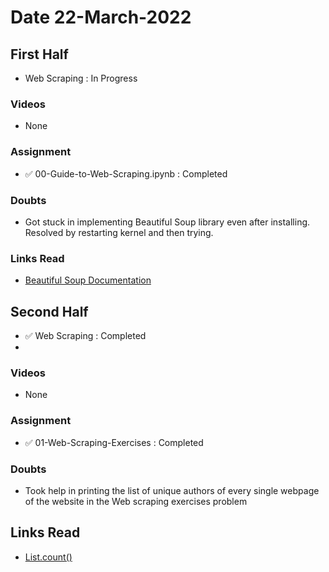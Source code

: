 # Date 22-March-2022

## First Half

- Web Scraping : In Progress

### Videos

- None

### Assignment

- ✅ 00-Guide-to-Web-Scraping.ipynb : Completed

### Doubts

- Got stuck in implementing Beautiful Soup library even after installing. Resolved by restarting kernel and then trying.

### Links Read

- [Beautiful Soup Documentation](https://www.crummy.com/software/BeautifulSoup/bs4/doc/)

## Second Half

- ✅ Web Scraping : Completed
-

### Videos

- None

### Assignment

- ✅ 01-Web-Scraping-Exercises : Completed

### Doubts

- Took help in printing the list of unique authors of every single webpage of the website in the Web scraping exercises problem

## Links Read

- [List.count()](<https://thispointer.com/python-how-to-check-if-an-item-exists-in-list-search-by-value-or-condition/#:~:text=Check%20if%20element%20exist%20in%20list%20using%20list.&text=count(element)%20function%20returns%20the,given%20element%20exists%20in%20list.>)
